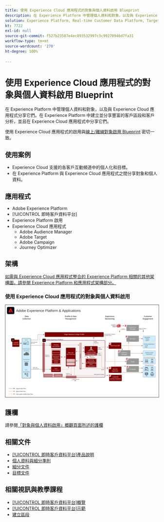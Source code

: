 ```yaml
---
title: 使用 Experience Cloud 應用程式的對象與個人資料啟用 Blueprint
description: 在 Experience Platform 中管理個人資料和對象，以及與 Experience Cloud 應用程式分享它們。
solution: Experience Platform, Real-time Customer Data Platform, Target, Audience Manager, Analytics, Experience Cloud Services
kt: 7722
exl-id: null
source-git-commit: f527b23587e4ec893532997c3c99270946d7fa31
workflow-type: tm+mt
source-wordcount: '270'
ht-degree: 100%

---
```


# 使用 Experience Cloud 應用程式的對象與個人資料啟用 Blueprint

在 Experience Platform 中管理個人資料和對象，以及與 Experience Cloud 應用程式分享它們。在 Experience Platform 中建立並分享豐富的客戶區段和客戶分析，並且在 Experience Cloud 應用程式中分享它們。

使用 Experience Cloud 應用程式的啟用與[線上/離線對象啟用 Blueprint](online-offline.md) 密切一致。

## 使用案例

* Experience Cloud 支援的各客戶互動頻道中的個人化和目標。
* 在 Experience Platform 與 Experience Cloud 應用程式之間分享對象和個人資料。

## 應用程式

* Adobe Experience Platform
* [!UICONTROL 即時客戶資料平台]
* Experience Platform 啟用
* Experience Cloud 應用程式
   * Adobe Audience Manager
   * Adobe Target
   * Adobe Campaign
   * Journey Optimizer

## 架構

[如需與 Experience Cloud 應用程式整合的 Experience Platform 相關的其他架構圖，請參閱 Experience Platform 和應用程式架構部分。](https://experienceleague.adobe.com/docs/blueprints-learn/architecture/architecture-overview/platform-applications.html?lang=zh-Hant)

### 使用 Experience Cloud 應用程式的對象與個人資料啟用

<img src="../experience-platform/assets/aep+apps_horizontal.svg" alt="使用 Experience Cloud 應用程式的對象與個人資料啟用之參考架構" style="border:1px solid #4a4a4a" />
<br>

## 護欄

請參閱[「對象與個人資料啟用」概觀頁面所述的護欄](overview.md)

## 相關文件

* [[!UICONTROL 即時客戶資料平台]產品說明](https://helpx.adobe.com/tw/legal/product-descriptions/real-time-customer-data-platform.html)
* [個人資料與細分準則](https://experienceleague.adobe.com/docs/experience-platform/profile/guardrails.html?lang=zh-Hant)
* [細分文件](https://experienceleague.adobe.com/docs/experience-platform/segmentation/api/streaming-segmentation.html?lang=zh-Hant)
* [目標文件](https://experienceleague.adobe.com/docs/experience-platform/destinations/catalog/overview.html?lang=zh-Hant)

## 相關視訊與教學課程

* [[!UICONTROL 即時客戶資料平台]概覽](https://experienceleague.adobe.com/docs/platform-learn/tutorials/application-services/rtcdp/understanding-the-real-time-customer-data-platform.html?lang=zh-Hant)
* [[!UICONTROL 即時客戶資料平台]示範](https://experienceleague.adobe.com/docs/platform-learn/tutorials/application-services/rtcdp/demo.html?lang=zh-Hant)
* [建立區段](https://experienceleague.adobe.com/docs/platform-learn/tutorials/segments/create-segments.html?lang=zh-Hant)

